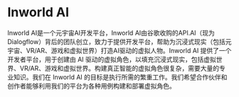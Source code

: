 # 

# Inworld AI

Inworld AI是一个元宇宙AI开发平台，Inworld AI由谷歌收购的API.AI（现为Dialogflow）背后的团队创立，致力于提供开发平台，帮助为沉浸式现实（包括元宇宙、VR/AR、游戏和虚拟世界）打造AI驱动的虚拟人物。Inworld AI 提供了一个开发者平台，用于创建由 AI 驱动的虚拟角色，以填充沉浸式现实，包括虚拟世界、VR/AR、游戏和虚拟世界。构建真正智能的虚拟角色很复杂，需要大量的专业知识。我们在 Inworld AI 的目标是执行所需的繁重工作。我们希望合作伙伴和创作者能够利用我们的平台为各种用例构建和部署虚拟角色。


